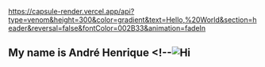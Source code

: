 <!-- header -->
https://capsule-render.vercel.app/api?type=venom&height=300&color=gradient&text=Hello,%20World&section=header&reversal=false&fontColor=002B33&animation=fadeIn

## My name is André Henrique <!--![Hi](https://github.com/user-attachments/assets/87630db4-bb7f-489e-8e27-91dd834701d3)


